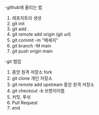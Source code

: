 -github에 올리는 법
1. 레포지토리 생성
2. git init
3. git add .
4. git remote add origin (git url)
5. git commit -m "메세지"
6. git branch -M main
7. git push origin main

-git 협업
1. 중앙 원격 저장소 fork
2. git clone 개인 저장소
3. git remote add upstream 중앙 원격 저장소
4. git checkout -b 브랜치이름
5. 커밋, 푸쉬
6. Pull Request
7. end
